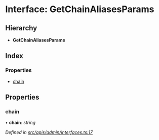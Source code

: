 # Interface: GetChainAliasesParams

## Hierarchy

- **GetChainAliasesParams**

## Index

### Properties

- [chain](admin_interfaces.getchainaliasesparams#chain)

## Properties

### chain

• **chain**: _string_

_Defined in [src/apis/admin/interfaces.ts:17](https://github.com/chain4travel/caminojs/blob/3883166/src/apis/admin/interfaces.ts#L17)_
